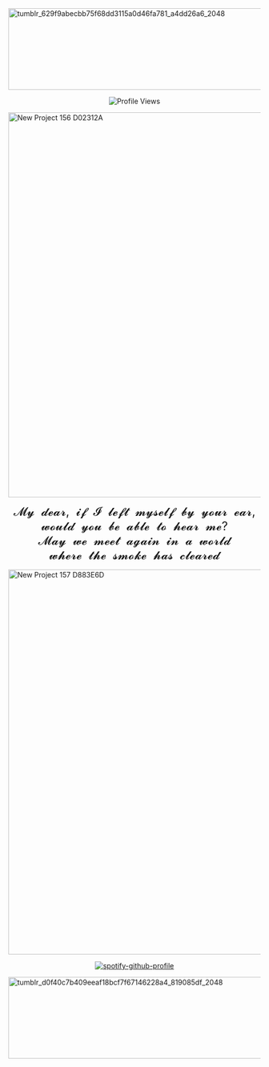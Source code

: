 <img width="2048" height="163" alt="tumblr_629f9abecbb75f68dd3115a0d46fa781_a4dd26a6_2048" src="https://github.com/user-attachments/assets/764473e1-fa7b-4920-be15-6d1adc4e3c30" />
<p align="center">
  <img src="https://komarev.com/ghpvc/?username=nostalgep&color=430a0b&style=plastic&label=𝜗𝜚+profile+views+‎" alt="Profile Views" />
</p> 
<img width="2160" height="769" alt="New Project 156  D02312A" src="https://github.com/user-attachments/assets/e6e69a13-3e3a-487a-bf27-5ec70836a2be" />
<p align="center">
  <font size="5">
    𝓜𝔂&nbsp;&nbsp;𝓭𝓮𝓪𝓻,&nbsp;&nbsp;𝓲𝓯&nbsp;&nbsp;𝓘&nbsp;&nbsp;𝓵𝓮𝓯𝓽&nbsp;&nbsp;𝓶𝔂𝓼𝓮𝓵𝓯&nbsp;&nbsp;𝓫𝔂&nbsp;&nbsp;𝔂𝓸𝓾𝓻&nbsp;&nbsp;𝓮𝓪𝓻,<br>
    𝔀𝓸𝓾𝓵𝓭&nbsp;&nbsp;𝔂𝓸𝓾&nbsp;&nbsp;𝓫𝓮&nbsp;&nbsp;𝓪𝓫𝓵𝓮&nbsp;&nbsp;𝓽𝓸&nbsp;&nbsp;𝓱𝓮𝓪𝓻&nbsp;&nbsp;𝓶𝓮?<br>
    𝓜𝓪𝔂&nbsp;&nbsp;𝔀𝓮&nbsp;&nbsp;𝓶𝓮𝓮𝓽&nbsp;&nbsp;𝓪𝓰𝓪𝓲𝓷&nbsp;&nbsp;𝓲𝓷&nbsp;&nbsp;𝓪&nbsp;&nbsp;𝔀𝓸𝓻𝓵𝓭<br>
    𝔀𝓱𝓮𝓻𝓮&nbsp;&nbsp;𝓽𝓱𝓮&nbsp;&nbsp;𝓼𝓶𝓸𝓴𝓮&nbsp;&nbsp;𝓱𝓪𝓼&nbsp;&nbsp;𝓬𝓵𝓮𝓪𝓻𝓮𝓭
  </font>
</p>
<img width="2160" height="769" alt="New Project 157  D883E6D" src="https://github.com/user-attachments/assets/2d4536f9-521f-4a0e-bd47-0c25678ac9e5" />
<p align="center">
  <a href="https://spotify-github-profile.kittinanx.com/api/view?uid=31b6wy2npgm7hux763humjctz6pq&redirect=true">
    <img src="https://spotify-github-profile.kittinanx.com/api/view?uid=31b6wy2npgm7hux763humjctz6pq&cover_image=true&theme=natemoo-re&show_offline=false&background_color=121212&interchange=true&bar_color=7d0808&bar_color_cover=false" alt="spotify-github-profile" />
  </a>
</p>
<img width="2048" height="163" alt="tumblr_d0f40c7b409eeaf18bcf7f67146228a4_819085df_2048" src="https://github.com/user-attachments/assets/a1b68cdb-f3fa-4fb0-8f95-41cfa98554f8" />
